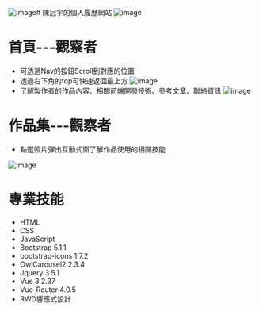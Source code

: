 ![image](https://github.com/chenyu-0721/resume1.github.io/assets/59197038/d0fa09a2-2cb0-4931-945e-bb175766691a)# 陳冠宇的個人履歷網站
![image](https://github.com/chenyu-0721/resume1.github.io/assets/59197038/c3cfc89a-e787-49a8-8951-e5e1027fd6cf)

# 首頁---觀察者
  - 可透過Nav的按鈕Scroll到對應的位置
  - 透過右下角的top可快速返回最上方
   ![image](https://github.com/chenyu-0721/resume1.github.io/assets/59197038/a7ca167d-7f0b-429b-b9d8-e9db083e7ead)
  - 了解製作者的作品內容、相關前端開發技術、參考文章、聯絡資訊
   ![image](https://github.com/chenyu-0721/resume1.github.io/assets/59197038/d3653392-0bf2-4672-8b6b-d23d2cd0eb2a)

# 作品集---觀察者
  - 點選照片彈出互動式窗了解作品使用的相關技能

![image](https://github.com/chenyu-0721/resume1.github.io/assets/59197038/2841b114-19dd-44ad-86c6-000a0903dc84)


# 專業技能
  - HTML
  - CSS
  - JavaScript
  - Bootstrap 5.1.1
  - bootstrap-icons 1.7.2
  - OwlCarousel2 2.3.4
  - Jquery 3.5.1
  - Vue 3.2.37
  - Vue-Router 4.0.5
  - RWD響應式設計
    
